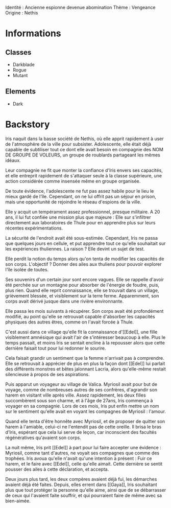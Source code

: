 Identité : Ancienne espionne devenue abomination
Thème : Vengeance
Origine : Nethis

# Informations
## Classes
- Darkblade
- Rogue
- Mutant
## Elements
- Dark

# Backstory
Iris naquit dans la basse société de Nethis, où elle apprit rapidement à user de l'atmosphère de la ville pour subsister. Adolescente, elle était déjà capable de subtiliser tout ce dont elle avait besoin en compagnie des NOM DE GROUPE DE VOLEURS, un groupe de roublards partageant les mêmes idéaux.

Leur compagnie ne fit que monter la confiance d'Iris envers ses capacités, et elle entreprit rapidement de s'attaquer seule à la classe supérieure, une action considérée comme insensée même en groupe organisée.

De toute évidence, l'adolescente ne fut pas assez habile pour le lieu le mieux gardé de l'île. Cependant, on ne lui offrit pas un séjour en prison, mais une opportunité de rejoindre le réseau d'espions de la ville.

Elle y acquit un tempérament assez professionnel, presque militaire. A 20 ans, il lui fut confiée une mission plus que majeure : Elle sur s'infiltrer directement aux laboratoires de Thule pour en apprendre plus sur leurs récentes expérimentations.

La sécurité de l'endroit avait été sous-estimée. Cependant, Iris ne passa que quelques jours en cellule, et put apprendre tout ce qu'elle souhaitait sur les expériences thuliennes. La raison ? Elle devint un sujet de test.

Elle perdit la notion du temps alors qu'on tenta de modifier les capacités de son corps. L'objectif ? Donner des ailes aux thuliens pour pouvoir explorer l'île isolée de toutes.

Ses souvenirs d'un certain jour sont encore vagues. Elle se rappelle d'avoir été perchée sur un montagne pour absorber de l'énergie de foudre, puis, plus rien. Quand elle reprit connaissance, elle se trouvait dans un village, grièvement blessée, et visiblement sur la terre ferme. Apparemment, son corps avait dérivé jusque dans une rivière environnante.

Elle passa les mois suivants à récupérer. Son corps avait été profondément modifié, au point qu'elle se retrouvait capable d'absorber les capacités physiques des autres êtres, comme on l'avait forcée à Thule.

C'est aussi dans ce village qu'elle fit la connaissance d'[[Edel]], une fille visiblement amnésique qui avait l'air de s'intéresser beaucoup à elle. Plus le temps passait, et moins Iris se sentait encline à la repousser alors que cette dernière faisait tout pour lui redonner le sourire.

Cela faisait grandir un sentiment que la femme n'arrivait pas à comprendre. Elle se retrouvait à apprécier de plus en plus la façon dont [[Edel]] lui parlait des différents monstres et bêtes jalonnant Lacria, alors qu'elle-même restait silencieuse à propos de ses aspirations.

Puis apparut un voyageur au village de Valica. Myriosil avait pour but de voyage, comme de nombreuses autres de ses confrères, d'agrandir son harem en visitant ville après ville. Assez rapidement, les deux filles succombèrent sous son charme, et à l'âge de 27ans, Iris commença à voyager en sa compagnie. Lors de ces mois, Iris put enfin mettre un nom sur le sentiment qu'elle avait en voyant les compagnes de Myriosil : l'amour.

Quand elle tenta d'être honnête avec Myriosil, et de proposer de quitter son harem à l'amiable, celui-ci ne l'entendit pas de cette oreille. Il brisa le bras d'Iris, espérant que cela lui serve de leçon, car inconscient des facultés régénératives qu'avaient son corps.

La nuit même, Iris prit [[Edel]] à part pour lui faire accepter une évidence : Myriosil, comme tant d'autres, ne voyait ses compagnes que comme des trophées. Iris avoua qu'elle n'avait qu'une intention à présent : Fuir ce harem, et le faire avec [[Edel]], celle qu'elle aimait. Cette dernière se sentit pousser des ailes à cette déclaration, et accepta.

Deux jours plus tard, les deux compères avaient déjà fui, les démarches avaient déjà été faites. Depuis, elles errent dans [[Gaya]], Iris souhaitant plus que tout protéger la personne qu'elle aime, ainsi que de se débarrasser de ceux qui l'avaient faite souffrir, et qui pourraient faire de même avec sa bien-aimée.